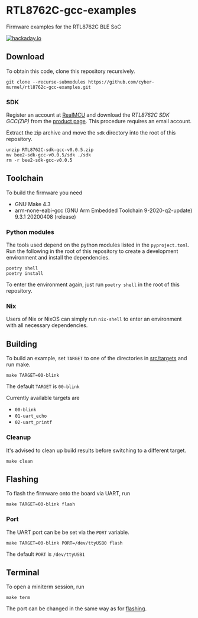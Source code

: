# RTL8762C-gcc-examples
Firmware examples for the RTL8762C BLE SoC

[![hackaday.io](https://img.shields.io/badge/hackaday-io-gold.svg)](https://hackaday.io/project/182205-py-ft10)

## Download
To obtain this code, clone this repository recursively.
```shell
git clone --recurse-submodules https://github.com/cyber-murmel/rtl8762c-gcc-examples.git
```

### SDK
Register an account at [RealMCU](https://www.realmcu.com) and download the
*RTL8762C SDK GCC(ZIP)* from the [product page](https://www.realmcu.com/en/Home/Product/93cc0582-3a3f-4ea8-82ea-76c6504e478a).
This procedure requires an email account.

Extract the zip archive and move the `sdk` directory into the root of this repository.

```shell
unzip RTL8762C-sdk-gcc-v0.0.5.zip
mv bee2-sdk-gcc-v0.0.5/sdk ./sdk
rm -r bee2-sdk-gcc-v0.0.5
```

## Toolchain
To build the firmware you need
- GNU Make 4.3
- arm-none-eabi-gcc (GNU Arm Embedded Toolchain 9-2020-q2-update) 9.3.1 20200408 (release)

### Python modules
The tools used depend on the python modules listed in the `pyproject.toml`.
Run the following in the root of this repository to create a development environment
and install the dependencies.
```shell
poetry shell
poetry install
```

To enter the environment again, just run `poetry shell` in the root of this repository.

### Nix
Users of Nix or NixOS can simply run `nix-shell` to enter an environment with all necessary dependencies.

## Building
To build an example, set `TARGET` to one of the directories in [src/targets](src/targets) and run make.

```shell
make TARGET=00-blink
```

The default `TARGET` is `00-blink`

Currently available targets are
- `00-blink`
- `01-uart_echo`
- `02-uart_printf`

### Cleanup
It's advised to clean up build results before switching to a different target.

```shell
make clean
```

## Flashing
To flash the firmware onto the board via UART, run

```shell
make TARGET=00-blink flash
```

### Port
The UART port can be be set via the `PORT` variable.

```shell
make TARGET=00-blink PORT=/dev/ttyUSB0 flash
```

The default `PORT` is `/dev/ttyUSB1`

## Terminal
To open a miniterm session, run

```shell
make term
```

The port can be changed in the same way as for [flashing](#port).
